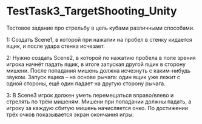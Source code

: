 # TestTask3_TargetShooting_Unity
Тестовое задание про стрельбу в цель кубами различными способами.

1: Создать Scene1, в которой при нажатии на пробел в стенку кидается ящик, и после удара стенка исчезает.

2: Нужно создать Scene2, в которой по нажатию пробела в поле зрения игрока начнёт падать ящик, в итоге запуская другой ящик в сторону мишени. После попадания мишень должна исчезнуть с каким-нибудь звуком. Запуск ящика – на основе рычага: один ящик уже лежит с одной стороны, ещё один падает на другую сторону рычага.

3: В Scene3 игрок должен уметь перемещаться вправо/влево и стрелять по трём мишеням. Мишени при попадании должны падать, а игроку за каждую сбитую мишень начисляется очко. По достижении трёх очков показывается экран окончания игры.
